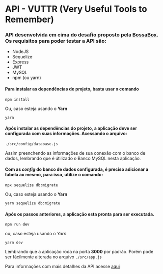 # API - VUTTR (Very Useful Tools to Remember)

### API desenvolvida em cima do desafio proposto pela [BossaBox](https://bossabox.com/). Os requisitos para poder testar a API são:

- NodeJS
- Sequelize
- Express
- JWT
- MySQL
- npm (ou yarn)

#### Para instalar as dependências do projeto, basta usar o comando

`npm install`

Ou, caso esteja usando o **Yarn**

`yarn`

#### Após instalar as dependências do projeto, a aplicação deve ser configurada com suas informações. Acessando o arquivo:

`./src/config/database.js`

Assim preenchendo as informações de sua conexão com o banco de dados, lembrando que é útilizado o Banco MySQL nesta aplicação.

#### Com as _config_ do banco de dados configurada, é preciso adicionar a tabela ao mesmo, para isso, utilize o comando:

`npx sequelize db:migrate`

Ou, caso esteja usando o **Yarn**

`yarn sequelize db:migrate`

#### Após os passos anteriores, a aplicação esta pronta para ser executada.

`npm run dev`

ou, caso esteja usando o _Yarn_

`yarn dev`

Lembrando que a aplicação roda na porta **3000** por padrão. Porém pode ser fácilmente alterada no arquivo `./src/app.js`

Para informações com mais detalhes da API acesse [aqui]()
